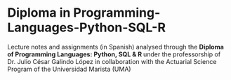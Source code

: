 # Diploma in Programming-Languages-Python-SQL-R
Lecture notes and assignments (in Spanish) analysed through the <b> Diploma of Programming Languages: Python, SQL & R </b> under the professorship of Dr. Julio César Galindo López in collaboration with the Actuarial Science Program of the Universidad Marista (UMA)
